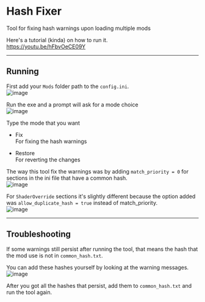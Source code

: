 # Hash Fixer

Tool for fixing hash warnings upon loading multiple mods

Here's a tutorial (kinda) on how to run it.  
https://youtu.be/hFbvOeCE09Y

---

## Running

First add your `Mods` folder path to the `config.ini`.  
![image](https://user-images.githubusercontent.com/44773161/209852749-f7b3488e-521c-4f69-9748-e807bea24069.png)

Run the exe and a prompt will ask for a mode choice  
![image](https://user-images.githubusercontent.com/44773161/199424090-2349ea51-2451-4047-adc6-743c8d0a3399.png)

Type the mode that you want

* Fix  
  For fixing the hash warnings

* Restore  
  For reverting the changes

The way this tool fix the warnings was by adding `match_priority = 0` for sections in the ini file that have a common hash.  
![image](https://user-images.githubusercontent.com/44773161/209852627-cb0fb585-e41c-49f3-8c48-126aa0276063.png)

For `ShaderOverride` sections it's slightly different because the option added was `allow_duplicate_hash = true` instead of match_priority.  
![image](https://user-images.githubusercontent.com/44773161/210266603-3c051109-2c97-4ce3-aa7f-c60d47a6118d.png)

---

## Troubleshooting

If some warnings still persist after running the tool, that means the hash that the mod use is not in `common_hash.txt`.

You can add these hashes yourself by looking at the warning messages.
![image](https://user-images.githubusercontent.com/44773161/199424717-57bc3d27-990a-47e4-922b-b9eacaeeeef9.png)

After you got all the hashes that persist, add them to `common_hash.txt` and run the tool again.
